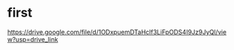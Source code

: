 # first























































https://drive.google.com/file/d/1ODxpuemDTaHclf3LiFpODS4I9Jz9JyQl/view?usp=drive_link
